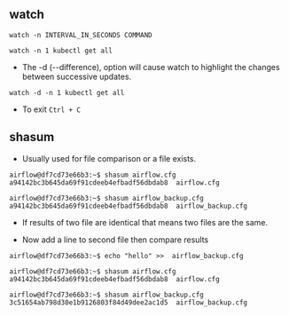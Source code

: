## watch
` watch -n INTERVAL_IN_SECONDS COMMAND `

` watch -n 1 kubectl get all `
- The -d (--difference), option will cause watch to highlight the changes between successive updates.

` watch -d -n 1 kubectl get all ` 

- To exit `Ctrl + C ` 

## shasum
- Usually used for file comparison or a file exists.
```
airflow@df7cd73e66b3:~$ shasum airflow.cfg
a94142bc3b645da69f91cdeeb4efbadf56dbdab8  airflow.cfg

airflow@df7cd73e66b3:~$ shasum airflow_backup.cfg
a94142bc3b645da69f91cdeeb4efbadf56dbdab8  airflow_backup.cfg
```

- If results of two file are identical that means two files are the same.

- Now add a line to second file then compare results
```
airflow@df7cd73e66b3:~$ echo "hello" >>  airflow_backup.cfg

airflow@df7cd73e66b3:~$ shasum airflow.cfg
a94142bc3b645da69f91cdeeb4efbadf56dbdab8  airflow.cfg

airflow@df7cd73e66b3:~$ shasum airflow_backup.cfg
3c51654ab798d30e1b9126803f84d49dee2ac1d5  airflow_backup.cfg
```
